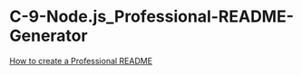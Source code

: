 # C-9-Node.js_Professional-README-Generator

[How to create a Professional README](https://coding-boot-camp.github.io/full-stack/github/professional-readme-guide)
